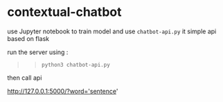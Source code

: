 # contextual-chatbot
use Jupyter notebook to train model 
and use ``chatbot-api.py`` it simple api based on flask 

run the server using :
>> ```python3 chatbot-api.py```


then call api 

http://127.0.0.1:5000/?word='sentence'
